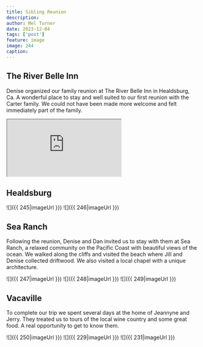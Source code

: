 ```yaml
---
title: Sibling Reunion
description: 
author: Mel Turner
date: 2023-12-04
tags: ['post']
feature: image
image: 244
caption: 
---
```

## The River Belle Inn
Denise organized our family reunion at The River Belle Inn in Healdsburg, Ca. A wonderful place to stay and well suited to our first reunion with the Carter family. We could not have been made more welcome and felt immediately part of the family. 

<iframe src="https://www.youtube.com/embed/zrmZKB82Q68?allowfullscreen=1&controls=1">
</iframe>

## Healdsburg
![]({{ 245|imageUrl }})
![]({{ 246|imageUrl }})

## Sea Ranch
Following the reunion, Denise and Dan invited us to stay with them at Sea Ranch, a relaxed community on the Pacific Coast with beautiful views of the ocean. We walked along the cliffs and visited the beach where Jill and Denise collected driftwood. We also visited a local chapel with a unique architecture.

![]({{ 247|imageUrl }})
![]({{ 248|imageUrl }})
![]({{ 249|imageUrl }})

## Vacaville
To complete our trip we spent several days at the home of Jeannyne and Jerry. They treated us to tours of the local wine country and some great food. A real opportunity to get to know them.

![]({{ 250|imageUrl }})
![]({{ 229|imageUrl }})
![]({{ 231|imageUrl }})





